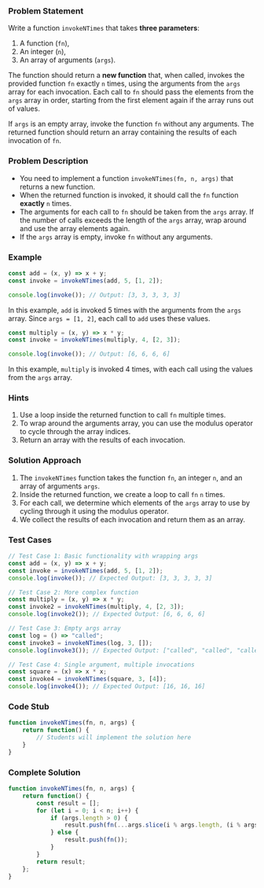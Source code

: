 ### Problem Statement

Write a function `invokeNTimes` that takes **three parameters**:

1. A function (`fn`),
2. An integer (`n`),
3. An array of arguments (`args`).

The function should return a **new function** that, when called, invokes the provided function `fn` exactly `n` times, using the arguments from the `args` array for each invocation. Each call to `fn` should pass the elements from the `args` array in order, starting from the first element again if the array runs out of values.

If `args` is an empty array, invoke the function `fn` without any arguments. The returned function should return an array containing the results of each invocation of `fn`.

### Problem Description

- You need to implement a function `invokeNTimes(fn, n, args)` that returns a new function.
- When the returned function is invoked, it should call the `fn` function **exactly** `n` times.
- The arguments for each call to `fn` should be taken from the `args` array. If the number of calls exceeds the length of the `args` array, wrap around and use the array elements again.
- If the `args` array is empty, invoke `fn` without any arguments.

### Example

```javascript
const add = (x, y) => x + y;
const invoke = invokeNTimes(add, 5, [1, 2]); 

console.log(invoke()); // Output: [3, 3, 3, 3, 3]
```

In this example, `add` is invoked 5 times with the arguments from the `args` array. Since `args = [1, 2]`, each call to `add` uses these values.

```javascript
const multiply = (x, y) => x * y;
const invoke = invokeNTimes(multiply, 4, [2, 3]);

console.log(invoke()); // Output: [6, 6, 6, 6]
```

In this example, `multiply` is invoked 4 times, with each call using the values from the `args` array.

### Hints

1. Use a loop inside the returned function to call `fn` multiple times.
2. To wrap around the arguments array, you can use the modulus operator to cycle through the array indices.
3. Return an array with the results of each invocation.

### Solution Approach

1. The `invokeNTimes` function takes the function `fn`, an integer `n`, and an array of arguments `args`.
2. Inside the returned function, we create a loop to call `fn` `n` times.
3. For each call, we determine which elements of the `args` array to use by cycling through it using the modulus operator.
4. We collect the results of each invocation and return them as an array.

### Test Cases

```javascript
// Test Case 1: Basic functionality with wrapping args
const add = (x, y) => x + y;
const invoke = invokeNTimes(add, 5, [1, 2]); 
console.log(invoke()); // Expected Output: [3, 3, 3, 3, 3]

// Test Case 2: More complex function
const multiply = (x, y) => x * y;
const invoke2 = invokeNTimes(multiply, 4, [2, 3]);
console.log(invoke2()); // Expected Output: [6, 6, 6, 6]

// Test Case 3: Empty args array
const log = () => "called";
const invoke3 = invokeNTimes(log, 3, []);
console.log(invoke3()); // Expected Output: ["called", "called", "called"]

// Test Case 4: Single argument, multiple invocations
const square = (x) => x * x;
const invoke4 = invokeNTimes(square, 3, [4]);
console.log(invoke4()); // Expected Output: [16, 16, 16]
```

### Code Stub

```javascript
function invokeNTimes(fn, n, args) {
    return function() {
        // Students will implement the solution here
    }
}
```

### Complete Solution

```javascript
function invokeNTimes(fn, n, args) {
    return function() {
        const result = [];
        for (let i = 0; i < n; i++) {
            if (args.length > 0) {
                result.push(fn(...args.slice(i % args.length, (i % args.length) + fn.length)));
            } else {
                result.push(fn());
            }
        }
        return result;
    };
}
```

